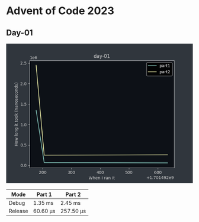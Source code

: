 # Advent of Code 2023

## Day-01

![execution time for day-01](day-01/day-01.png)

| Mode | Part 1 | Part 2 |
|--------|--------|--------|
| Debug | 1.35 ms | 2.45 ms |
| Release | 60.60 µs | 257.50 µs |